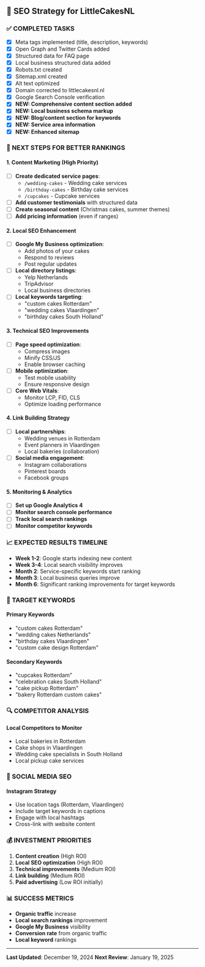 ## 🎯 **SEO Strategy for LittleCakesNL**

### **✅ COMPLETED TASKS**
- [x] Meta tags implemented (title, description, keywords)
- [x] Open Graph and Twitter Cards added
- [x] Structured data for FAQ page
- [x] Local business structured data added
- [x] Robots.txt created
- [x] Sitemap.xml created
- [x] Alt text optimized
- [x] Domain corrected to littlecakesnl.nl
- [x] Google Search Console verification
- [x] **NEW: Comprehensive content section added**
- [x] **NEW: Local business schema markup**
- [x] **NEW: Blog/content section for keywords**
- [x] **NEW: Service area information**
- [x] **NEW: Enhanced sitemap**

### **🚀 NEXT STEPS FOR BETTER RANKINGS**

#### **1. Content Marketing (High Priority)**
- [ ] **Create dedicated service pages**:
  - `/wedding-cakes` - Wedding cake services
  - `/birthday-cakes` - Birthday cake services  
  - `/cupcakes` - Cupcake services
- [ ] **Add customer testimonials** with structured data
- [ ] **Create seasonal content** (Christmas cakes, summer themes)
- [ ] **Add pricing information** (even if ranges)

#### **2. Local SEO Enhancement**
- [ ] **Google My Business optimization**:
  - Add photos of your cakes
  - Respond to reviews
  - Post regular updates
- [ ] **Local directory listings**:
  - Yelp Netherlands
  - TripAdvisor
  - Local business directories
- [ ] **Local keywords targeting**:
  - "custom cakes Rotterdam"
  - "wedding cakes Vlaardingen"
  - "birthday cakes South Holland"

#### **3. Technical SEO Improvements**
- [ ] **Page speed optimization**:
  - Compress images
  - Minify CSS/JS
  - Enable browser caching
- [ ] **Mobile optimization**:
  - Test mobile usability
  - Ensure responsive design
- [ ] **Core Web Vitals**:
  - Monitor LCP, FID, CLS
  - Optimize loading performance

#### **4. Link Building Strategy**
- [ ] **Local partnerships**:
  - Wedding venues in Rotterdam
  - Event planners in Vlaardingen
  - Local bakeries (collaboration)
- [ ] **Social media engagement**:
  - Instagram collaborations
  - Pinterest boards
  - Facebook groups

#### **5. Monitoring & Analytics**
- [ ] **Set up Google Analytics 4**
- [ ] **Monitor search console performance**
- [ ] **Track local search rankings**
- [ ] **Monitor competitor keywords**

### **📈 EXPECTED RESULTS TIMELINE**

- **Week 1-2**: Google starts indexing new content
- **Week 3-4**: Local search visibility improves
- **Month 2**: Service-specific keywords start ranking
- **Month 3**: Local business queries improve
- **Month 6**: Significant ranking improvements for target keywords

### **🎯 TARGET KEYWORDS**

#### **Primary Keywords**
- "custom cakes Rotterdam"
- "wedding cakes Netherlands"
- "birthday cakes Vlaardingen"
- "custom cake design Rotterdam"

#### **Secondary Keywords**
- "cupcakes Rotterdam"
- "celebration cakes South Holland"
- "cake pickup Rotterdam"
- "bakery Rotterdam custom cakes"

### **🔍 COMPETITOR ANALYSIS**

#### **Local Competitors to Monitor**
- Local bakeries in Rotterdam
- Cake shops in Vlaardingen
- Wedding cake specialists in South Holland
- Local pickup cake services

### **📱 SOCIAL MEDIA SEO**

#### **Instagram Strategy**
- Use location tags (Rotterdam, Vlaardingen)
- Include target keywords in captions
- Engage with local hashtags
- Cross-link with website content

### **💰 INVESTMENT PRIORITIES**

1. **Content creation** (High ROI)
2. **Local SEO optimization** (High ROI)
3. **Technical improvements** (Medium ROI)
4. **Link building** (Medium ROI)
5. **Paid advertising** (Low ROI initially)

### **📊 SUCCESS METRICS**

- **Organic traffic** increase
- **Local search rankings** improvement
- **Google My Business** visibility
- **Conversion rate** from organic traffic
- **Local keyword** rankings

---

**Last Updated**: December 19, 2024
**Next Review**: January 19, 2025 